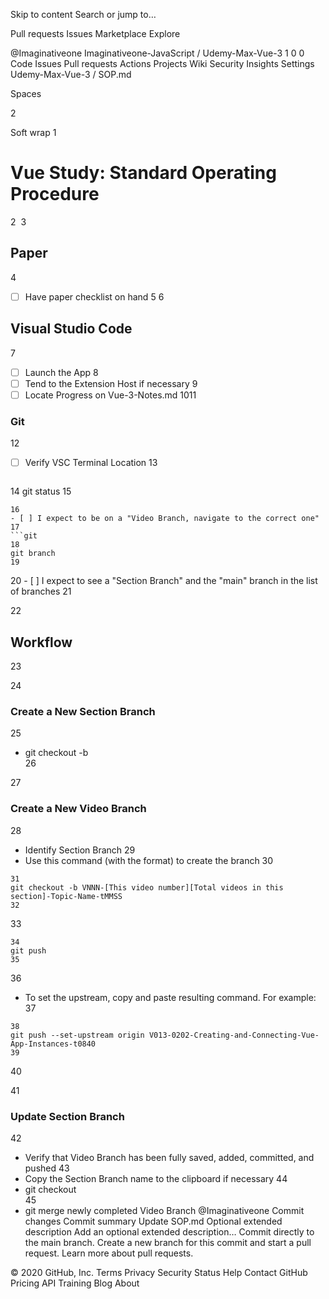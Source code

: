Skip to content
Search or jump to…

Pull requests
Issues
Marketplace
Explore
 
@Imaginativeone 
Imaginativeone-JavaScript
/
Udemy-Max-Vue-3
1
0
0
Code
Issues
Pull requests
Actions
Projects
Wiki
Security
Insights
Settings
Udemy-Max-Vue-3
/
SOP.md
 

Spaces

2

Soft wrap
1
# Vue Study: Standard Operating Procedure
2
​
3
## Paper
4
- [ ] Have paper checklist on hand
5
​
6
## Visual Studio Code
7
- [ ] Launch the App
8
- [ ] Tend to the Extension Host if necessary
9
- [ ] Locate Progress on Vue-3-Notes.md
10
​
11
### Git
12
- [ ] Verify VSC Terminal Location
13
  ```git
14
  git status
15
  ```
16
  - [ ] I expect to be on a "Video Branch, navigate to the correct one"
17
  ```git
18
  git branch
19
  ```
20
    - [ ] I expect to see a "Section Branch" and the "main" branch in the list of branches
21
    
22
  ## Workflow
23
  
24
  ### Create a New Section Branch
25
  - git checkout -b <Section Branch>
26
  
27
  ### Create a New Video Branch
28
  - Identify Section Branch
29
  - Use this command (with the format) to create the branch
30
  ```git
31
  git checkout -b VNNN-[This video number][Total videos in this section]-Topic-Name-tMMSS
32
  ```
33
  ```git
34
  git push
35
  ```
36
  - To set the upstream, copy and paste resulting command. For example: 
37
  ```git
38
  git push --set-upstream origin V013-0202-Creating-and-Connecting-Vue-App-Instances-t0840
39
  ```
40
  
41
  ### Update Section Branch
42
  - Verify that Video Branch has been fully saved, added, committed, and pushed
43
  - Copy the Section Branch name to the clipboard if necessary
44
  - git checkout <Section Branch>
45
  - git merge newly completed Video Branch
@Imaginativeone
Commit changes
Commit summary
Update SOP.md
Optional extended description
Add an optional extended description…
 Commit directly to the main branch.
 Create a new branch for this commit and start a pull request. Learn more about pull requests.
 
© 2020 GitHub, Inc.
Terms
Privacy
Security
Status
Help
Contact GitHub
Pricing
API
Training
Blog
About
